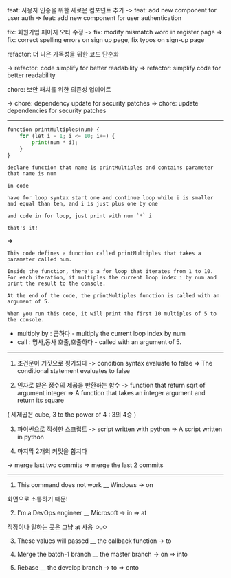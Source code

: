 
feat: 사용자 인증을 위한 새로운 컴포넌트 추가
-> feat: add new component for user auth
=> feat: add new component for user authentication

fix: 회원가입 페이지 오타 수정
-> fix: modify mismatch word in register page
=> fix: correct spelling errors on sign up page, fix typos on sign-up page

refactor: 더 나은 가독성을 위한 코드 단순화

-> refactor: code simplify for better readability
=> refactor: simplify code for better readability

chore: 보안 패치를 위한 의존성 업데이트

-> chore: dependency update for security patches
=> chore: update dependencies for security patches

---

```python
function printMultiples(num) {
	for (let i = 1; i <= 10; i++) {
		print(num * i);
	}
}
```

```
declare function that name is printMultiples and contains parameter that name is num

in code

have for loop syntax start one and continue loop while i is smaller and equal than ten, and i is just plus one by one

and code in for loop, just print with num `*` i

that's it!
```

=>

```
This code defines a function called printMultiples that takes a parameter called num.

Inside the function, there's a for loop that iterates from 1 to 10.
For each iteration, it multiples the current loop index i by num and print the result to the console.

At the end of the code, the printMultiples function is called with an argument of 5.

When you run this code, it will print the first 10 multiples of 5 to the console.
```

- multiply by : 곱하다 - multiply the current loop index by num
- call : 명사,동사 호출,호출하다 - called with an argument of 5.

---

1) 조건문이 거짓으로 평가되다
   -> condition syntax evaluate to false
   => The conditional statement evaluates to false

2) 인자로 받은 정수의 제곱을 반환하는 함수
   -> function that return sqrt of argument integer
   => A function that takes an integer argument and return its square

( 세제곱은 cube, 3 to the power of 4 : 3의 4승 )

3) 파이썬으로 작성한 스크립트
   -> script written with python
   => A script written in python

4) 마지막 2개의 커밋을 합치다

-> merge last two commits
=> merge the last 2 commits

---

1) This command does not work __ Windows
   -> on

화면으로 소통하기 때문!

2) I'm a DevOps engineer __ Microsoft
   -> in
   => at

직장이나 일하는 곳은 그냥 at 사용 ㅇ.ㅇ

3) These values will passed __ the callback function
   -> to

4) Merge the batch-1 branch __ the master branch
   -> on
   => into

5) Rebase __ the develop branch
   -> to
   => onto

